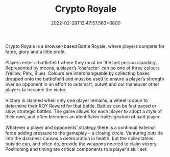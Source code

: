 ﻿---
title: "Crypto Royale"
description: "Free Play-to-earn browser Battle Royale!!!"
lead: "Free Play-to-earn browser Battle Royale!!!"
date: 2022-02-28T12:47:57.563+0800
lastmod: 2022-02-28T12:47:57.563+0800
draft: false
featuredImage: ["100_crypto-royale.png"]
score: "331"
status: "Live"
blockchain: ["Harmony"]
nft_support: "Yes"
free_to_play: "Yes"
play_to_earn: ["NFT","Crypto"]
website: "https://cryptoroyale.one?utm_source=PlayToEarn.net&utm_medium=organic&utm_campaign=gamepage"
twitter: "https://twitter.com/CryptoRoyaleONE"
discord: "https://discord.gg/MUpKwewxx9"
telegram: "https://t.me/cryptoroyaleone"
github: 
youtube: 
twitch: 
facebook: "https://www.facebook.com/Crypto-Royale-101492479020568"
instagram: "https://www.instagram.com/cryptoroyaleofficial/"
reddit: "https://www.reddit.com/r/CryptoRoyale/"
medium: 
steam: 
gitbook: 
googleplay: 
appstore: 

  
    
categories: ["games"]
games: ["Battle-Royale","Casual"]
toc: false
pinned: false
weight: 
---
Crypto Royale is a browser-based Battle Royale, where players compete for fame, glory and a little profit.<br> <br> Players enter a battlefield where they must be ‘the last person standing’. Represented by moons, a player’s ‘character’ can be one of three colours (Yellow, Pink, Blue). Colours are interchangeable by collecting boxes dropped onto the battlefield and must be used to ensure a player’s strength over an opponent in an effort to outsmart, outwit and out maneuver other players to become the victor.<br> <br> Victory is claimed when only one player remains, a wheel is spun to determine their ROY Reward for that battle. Battles can be fast paced or slow, strategic battles. The game allows for each player to adopt a style of their own, and often becomes an identifiable trait/signature of said player.<br> <br> Whatever a player and opponents’ strategy there is a continual external force adding pressure to the gameplay – a closing circle. Venturing outside into the darkness causes a deterioration in health, but the collectables outside can, and often do, provide the weapons needed to claim victory. Positioning and timing are critical components to a player’s skill set.